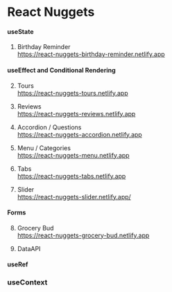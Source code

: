 # React Nuggets

#### useState

1. Birthday Reminder
   <br>https://react-nuggets-birthday-reminder.netlify.app

#### useEffect and Conditional Rendering

2. Tours
   <br>https://react-nuggets-tours.netlify.app

3. Reviews
   <br>https://react-nuggets-reviews.netlify.app

4. Accordion / Questions
   <br>https://react-nuggets-accordion.netlify.app

5. Menu / Categories
   <br>https://react-nuggets-menu.netlify.app

6. Tabs
   <br>https://react-nuggets-tabs.netlify.app

7. Slider
   <br>https://react-nuggets-slider.netlify.app/

#### Forms

8. Grocery Bud
   <br>https://react-nuggets-grocery-bud.netlify.app

9. DataAPI

#### useRef

### useContext
